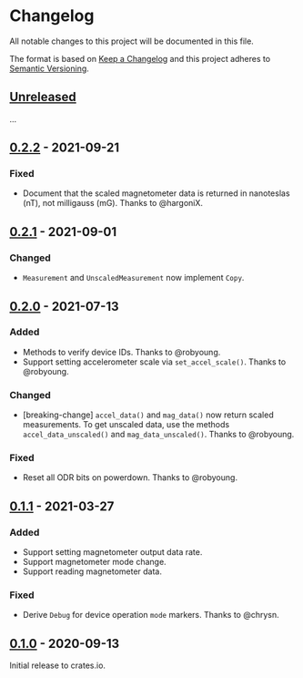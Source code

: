 # Changelog

All notable changes to this project will be documented in this file.

The format is based on [Keep a Changelog](http://keepachangelog.com/en/1.0.0/)
and this project adheres to [Semantic Versioning](http://semver.org/spec/v2.0.0.html).

## [Unreleased]

...
## [0.2.2] - 2021-09-21

### Fixed
- Document that the scaled magnetometer data is returned in nanoteslas (nT),
  not milligauss (mG). Thanks to @hargoniX.

## [0.2.1] - 2021-09-01

### Changed
- `Measurement` and `UnscaledMeasurement` now implement `Copy`.

## [0.2.0] - 2021-07-13

### Added
- Methods to verify device IDs. Thanks to @robyoung.
- Support setting accelerometer scale via `set_accel_scale()`. Thanks to @robyoung.

### Changed
- [breaking-change] `accel_data()` and `mag_data()` now return scaled measurements.
  To get unscaled data, use the methods `accel_data_unscaled()` and `mag_data_unscaled()`.
  Thanks to @robyoung.

### Fixed
- Reset all ODR bits on powerdown. Thanks to @robyoung.

## [0.1.1] - 2021-03-27

### Added
- Support setting magnetometer output data rate.
- Support magnetometer mode change.
- Support reading magnetometer data.

### Fixed
- Derive `Debug` for device operation `mode` markers. Thanks to @chrysn.

## [0.1.0] - 2020-09-13

Initial release to crates.io.

[Unreleased]: https://github.com/eldruin/lsm303agr-rs/compare/v0.2.2...HEAD
[0.2.2]: https://github.com/eldruin/lsm303agr-rs/compare/v0.2.1...v0.2.2
[0.2.1]: https://github.com/eldruin/lsm303agr-rs/compare/v0.2.0...v0.2.1
[0.2.0]: https://github.com/eldruin/lsm303agr-rs/compare/v0.1.1...v0.2.0
[0.1.1]: https://github.com/eldruin/lsm303agr-rs/compare/v0.1.0...v0.1.1
[0.1.0]: https://github.com/eldruin/lsm303agr-rs/releases/tag/v0.1.0